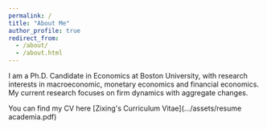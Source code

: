 ```yaml
---
permalink: /
title: "About Me"
author_profile: true
redirect_from: 
  - /about/
  - /about.html
---
```


I am a Ph.D. Candidate in Economics at Boston University, with research interests in macroeconomic, monetary economics and financial economics. My current research focuses on firm dynamics with aggregate changes. 

You can find my CV here [Zixing's Curriculum Vitae](.../assets/resume academia.pdf)

